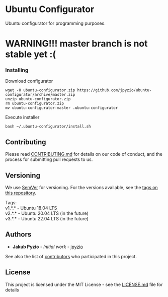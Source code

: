 # Ubuntu Configurator
Ubuntu configurator for programming purposes.

# WARNING!!! master branch is not stable yet :(

### Installing
Download configurator
```
wget -O ubuntu-configurator.zip https://github.com/jpyzio/ubuntu-configurator/archive/master.zip
unzip ubuntu-configurator.zip
rm ubuntu-configurator.zip
mv ubuntu-configurator-master .ubuntu-configurator
```

Execute installer
```
bash ~/.ubuntu-configurator/install.sh
```

## Contributing
Please read [CONTRIBUTING.md](https://github.com/jpyzio/ubuntu-configurator/blob/master/CONTRIBUTING.md) for details on our code of conduct, and the process for submitting pull requests to us.

## Versioning
We use [SemVer](http://semver.org/) for versioning. For the versions available, see the [tags on this repository](https://github.com/jpyzio/ubuntu-configurator/tags). 

Tags: \
v1.\*.\* - Ubuntu 18.04 LTS \
v2.\*.\* - Ubuntu 20.04 LTS (in the future)\
v3.\*.\* - Ubuntu 22.04 LTS (in the future)

## Authors
* **Jakub Pyzio** - *Initial work* - [jpyzio](https://github.com/jpyzio)

See also the list of [contributors](https://github.com/jpyzio/ubuntu-configurator/contributors) who participated in this project.

## License
This project is licensed under the MIT License - see the [LICENSE.md](https://github.com/jpyzio/ubuntu-configurator/blob/master/LICENSE.md) file for details

